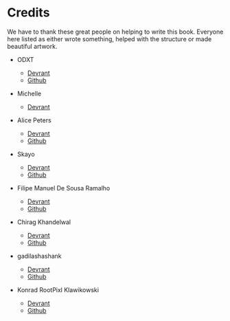 # Credits

We have to thank these great people on helping to write this book. Everyone here listed as either wrote something, helped with the structure or made beautiful artwork.

- ODXT

  - [Devrant](https://devrant.com/users/ODXT)
  - [Github](https://github.com/ODXT)

- Michelle

  - [Devrant](https://devrant.com/users/Michelle)

- Alice Peters

  - [Devrant](https://devrant.com/users/Alice)
  - [Github](https://github.com/Parou)

- Skayo

  - [Devrant](https://devrant.com/users/Skayo)
  - [Github](https://github.com/Skayo)

- Filipe Manuel De Sousa Ramalho

  - [Devrant](https://devrant.com/users/FilipeRamalho)
  - [Github](https://github.com/FilipeRamalho)

- Chirag Khandelwal

  - [Devrant](https://devrant.com/users/Electrux)
  - [Github](https://github.com/Electrux)

- gadilashashank

  - [Devrant](https://devrant.com/users/silverstr)
  - [Github](https://github.com/gadilashashank)

- Konrad RootPixl Klawikowski
  - [Devrant](https://devrant.com/users/RootPixl)
  - [Github](https://github.com/RootPixl)